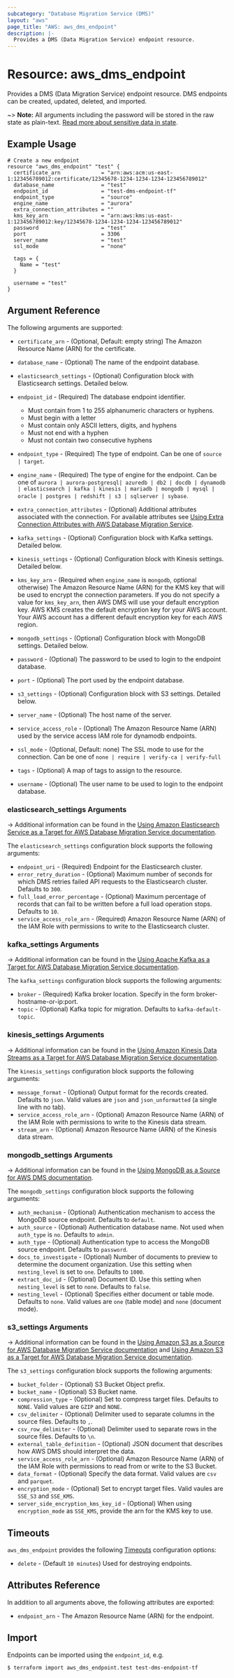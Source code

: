 ```yaml
---
subcategory: "Database Migration Service (DMS)"
layout: "aws"
page_title: "AWS: aws_dms_endpoint"
description: |-
  Provides a DMS (Data Migration Service) endpoint resource.
---
```


# Resource: aws_dms_endpoint

Provides a DMS (Data Migration Service) endpoint resource. DMS endpoints can be created, updated, deleted, and imported.

~> **Note:** All arguments including the password will be stored in the raw state as plain-text.
[Read more about sensitive data in state](/docs/state/sensitive-data.html).

## Example Usage

```hcl
# Create a new endpoint
resource "aws_dms_endpoint" "test" {
  certificate_arn             = "arn:aws:acm:us-east-1:123456789012:certificate/12345678-1234-1234-1234-123456789012"
  database_name               = "test"
  endpoint_id                 = "test-dms-endpoint-tf"
  endpoint_type               = "source"
  engine_name                 = "aurora"
  extra_connection_attributes = ""
  kms_key_arn                 = "arn:aws:kms:us-east-1:123456789012:key/12345678-1234-1234-1234-123456789012"
  password                    = "test"
  port                        = 3306
  server_name                 = "test"
  ssl_mode                    = "none"

  tags = {
    Name = "test"
  }

  username = "test"
}
```

## Argument Reference

The following arguments are supported:

* `certificate_arn` - (Optional, Default: empty string) The Amazon Resource Name (ARN) for the certificate.
* `database_name` - (Optional) The name of the endpoint database.
* `elasticsearch_settings` - (Optional) Configuration block with Elasticsearch settings. Detailed below.
* `endpoint_id` - (Required) The database endpoint identifier.

    - Must contain from 1 to 255 alphanumeric characters or hyphens.
    - Must begin with a letter
    - Must contain only ASCII letters, digits, and hyphens
    - Must not end with a hyphen
    - Must not contain two consecutive hyphens

* `endpoint_type` - (Required) The type of endpoint. Can be one of `source | target`.
* `engine_name` - (Required) The type of engine for the endpoint. Can be one of `aurora | aurora-postgresql| azuredb | db2 | docdb | dynamodb | elasticsearch | kafka | kinesis | mariadb | mongodb | mysql | oracle | postgres | redshift | s3 | sqlserver | sybase`.
* `extra_connection_attributes` - (Optional) Additional attributes associated with the connection. For available attributes see [Using Extra Connection Attributes with AWS Database Migration Service](http://docs.aws.amazon.com/dms/latest/userguide/CHAP_Introduction.ConnectionAttributes.html).
* `kafka_settings` - (Optional) Configuration block with Kafka settings. Detailed below.
* `kinesis_settings` - (Optional) Configuration block with Kinesis settings. Detailed below.
* `kms_key_arn` - (Required when `engine_name` is `mongodb`, optional otherwise) The Amazon Resource Name (ARN) for the KMS key that will be used to encrypt the connection parameters. If you do not specify a value for `kms_key_arn`, then AWS DMS will use your default encryption key. AWS KMS creates the default encryption key for your AWS account. Your AWS account has a different default encryption key for each AWS region.
* `mongodb_settings` - (Optional) Configuration block with MongoDB settings. Detailed below.
* `password` - (Optional) The password to be used to login to the endpoint database.
* `port` - (Optional) The port used by the endpoint database.
* `s3_settings` - (Optional) Configuration block with S3 settings. Detailed below.
* `server_name` - (Optional) The host name of the server.
* `service_access_role` - (Optional) The Amazon Resource Name (ARN) used by the service access IAM role for dynamodb endpoints.
* `ssl_mode` - (Optional, Default: none) The SSL mode to use for the connection. Can be one of `none | require | verify-ca | verify-full`
* `tags` - (Optional) A map of tags to assign to the resource.
* `username` - (Optional) The user name to be used to login to the endpoint database.

### elasticsearch_settings Arguments

-> Additional information can be found in the [Using Amazon Elasticsearch Service as a Target for AWS Database Migration Service documentation](https://docs.aws.amazon.com/dms/latest/userguide/CHAP_Target.Elasticsearch.html).

The `elasticsearch_settings` configuration block supports the following arguments:

* `endpoint_uri` - (Required) Endpoint for the Elasticsearch cluster.
* `error_retry_duration` - (Optional) Maximum number of seconds for which DMS retries failed API requests to the Elasticsearch cluster. Defaults to `300`.
* `full_load_error_percentage` - (Optional) Maximum percentage of records that can fail to be written before a full load operation stops. Defaults to `10`.
* `service_access_role_arn` - (Required) Amazon Resource Name (ARN) of the IAM Role with permissions to write to the Elasticsearch cluster.

### kafka_settings Arguments

-> Additional information can be found in the [Using Apache Kafka as a Target for AWS Database Migration Service documentation](https://docs.aws.amazon.com/dms/latest/userguide/CHAP_Target.Kafka.html).

The `kafka_settings` configuration block supports the following arguments:

* `broker` - (Required) Kafka broker location. Specify in the form broker-hostname-or-ip:port.
* `topic` - (Optional) Kafka topic for migration. Defaults to `kafka-default-topic`.

### kinesis_settings Arguments

-> Additional information can be found in the [Using Amazon Kinesis Data Streams as a Target for AWS Database Migration Service documentation](https://docs.aws.amazon.com/dms/latest/userguide/CHAP_Target.Kinesis.html).

The `kinesis_settings` configuration block supports the following arguments:

* `message_format` - (Optional) Output format for the records created. Defaults to `json`. Valid values are `json` and `json_unformatted` (a single line with no tab).
* `service_access_role_arn` - (Optional) Amazon Resource Name (ARN) of the IAM Role with permissions to write to the Kinesis data stream.
* `stream_arn` - (Optional) Amazon Resource Name (ARN) of the Kinesis data stream.

### mongodb_settings Arguments

-> Additional information can be found in the [Using MongoDB as a Source for AWS DMS documentation](https://docs.aws.amazon.com/dms/latest/userguide/CHAP_Source.MongoDB.html).

The `mongodb_settings` configuration block supports the following arguments:

* `auth_mechanism` - (Optional) Authentication mechanism to access the MongoDB source endpoint. Defaults to `default`.
* `auth_source` - (Optional) Authentication database name. Not used when `auth_type` is `no`. Defaults to `admin`.
* `auth_type` - (Optional) Authentication type to access the MongoDB source endpoint. Defaults to `password`.
* `docs_to_investigate` - (Optional) Number of documents to preview to determine the document organization. Use this setting when `nesting_level` is set to `one`. Defaults to `1000`.
* `extract_doc_id` - (Optional) Document ID. Use this setting when `nesting_level` is set to `none`. Defaults to `false`.
* `nesting_level` - (Optional) Specifies either document or table mode. Defaults to `none`. Valid values are `one` (table mode) and `none` (document mode).

### s3_settings Arguments

-> Additional information can be found in the [Using Amazon S3 as a Source for AWS Database Migration Service documentation](https://docs.aws.amazon.com/dms/latest/userguide/CHAP_Source.S3.html) and [Using Amazon S3 as a Target for AWS Database Migration Service documentation](https://docs.aws.amazon.com/dms/latest/userguide/CHAP_Target.S3.html).

The `s3_settings` configuration block supports the following arguments:

* `bucket_folder` - (Optional) S3 Bucket Object prefix.
* `bucket_name` - (Optional) S3 Bucket name.
* `compression_type` - (Optional) Set to compress target files. Defaults to `NONE`. Valid values are `GZIP` and `NONE`.
* `csv_delimiter` - (Optional) Delimiter used to separate columns in the source files. Defaults to `,`.
* `csv_row_delimiter` - (Optional) Delimiter used to separate rows in the source files. Defaults to `\n`.
* `external_table_definition` - (Optional) JSON document that describes how AWS DMS should interpret the data.
* `service_access_role_arn` - (Optional) Amazon Resource Name (ARN) of the IAM Role with permissions to read from or write to the S3 Bucket.
* `data_format` - (Optional) Specify the data format. Valid values are `csv` and `parquet`.
* `encryption_mode` - (Optional) Set to encrypt target files. Valid vaules are `SSE_S3` and `SSE_KMS`.
* `server_side_encryption_kms_key_id` - (Optional) When using `encryption_mode` as `SSE_KMS`, provide the arn for the KMS key to use. 

## Timeouts

`aws_dms_endpoint` provides the following
[Timeouts](/docs/configuration/resources.html#timeouts) configuration options:

- `delete` - (Default `10 minutes`) Used for destroying endpoints.

## Attributes Reference

In addition to all arguments above, the following attributes are exported:

* `endpoint_arn` - The Amazon Resource Name (ARN) for the endpoint.

## Import

Endpoints can be imported using the `endpoint_id`, e.g.

```
$ terraform import aws_dms_endpoint.test test-dms-endpoint-tf
```
